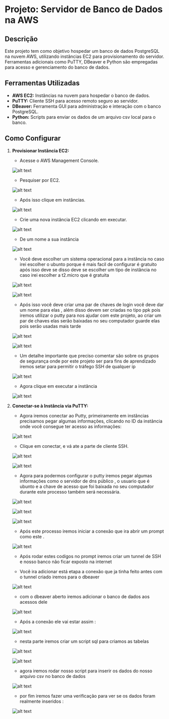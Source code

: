 # Projeto: Servidor de Banco de Dados na AWS

## Descrição
Este projeto tem como objetivo hospedar um banco de dados PostgreSQL na nuvem AWS, utilizando instâncias EC2 para provisionamento do servidor. Ferramentas adicionais como PuTTY, DBeaver e Python são empregadas para acesso e gerenciamento do banco de dados.

## Ferramentas Utilizadas
- **AWS EC2:** Instâncias na nuvem para hospedar o banco de dados.
- **PuTTY:** Cliente SSH para acesso remoto seguro ao servidor.
- **DBeaver:** Ferramenta GUI para administração e interação com o banco PostgreSQL.
- **Python:** Scripts para enviar os dados de um arquivo csv local para o banco.

## Como Configurar
1. **Provisionar Instância EC2:**
   - Acesse o AWS Management Console.

   ![alt text](image.png)


   - Pesquiser por EC2.

   ![alt text](image-1.png)


   - Após isso clique em instâncias.

   ![alt text](image-2.png)


   - Crie uma nova instância EC2 clicando em executar.

   ![alt text](image-3.png)


   - De um nome a sua instância

   ![alt text](image-4.png)

   - Você deve escolher um sistema operacional para a instância no caso irei escolher o ubunto porque é mais facil de configurar é gratuito após isso deve se  disso deve se escolher um tipo de instância no caso irei escolher a t2.micro que é gratuita

   ![alt text](image-5.png)


   ![alt text](image-6.png)


   - Após isso você deve criar uma par de chaves de login você deve dar um nome para elas , além disso devem ser criadas no tipo ppk pois iremos utilizar o putty para nos ajudar com este projeto, ao criar um par de chaves elas serão baixadas no seu computador guarde elas pois serão usadas mais tarde

   ![alt text](image-7.png)

   ![alt text](image-8.png)


   - Um detalhe importante que preciso comentar são sobre os grupos de segurança onde por este projeto ser para fins de aprendizado iremos setar para permitir o tráfego SSH de qualquer ip 

   ![alt text](image-9.png)


   - Agora clique em executar a instância

   ![alt text](image-11.png)




2. **Conectar-se à Instância via PuTTY:**
   - Agora iremos conectar ao Putty, primeiramente em instâncias precisamos pegar algumas informações, clicando no ID da instância onde você consegue ter acesso as informações:

   ![alt text](image-13.png)


   - Clique em conectar, e vá ate a parte de cliente SSH.

   ![alt text](image-15.png)

   ![alt text](image-16.png)


   - Agora para podermos configurar o putty iremos pegar algumas informações como o servidor de dns público , o usuario que é ubunto e a chave de acesso que foi baixada no seu computador durante este processo também será necessária.

   ![alt text](image-20.png)


   ![alt text](image-18.png)


   ![alt text](image-19.png)



   
   - Após este processo iremos iniciar a conexão que ira abrir um prompt como este .

   ![alt text](image-21.png)

   - Após rodar estes codigos no prompt iremos criar um tunnel de SSH e nosso banco não ficar exposto na internet 

   - Você ira adicionar está etapa a conexão que ja tinha feito antes com o tunnel criado iremos para o dbeaver

   ![alt text](image-23.png)

   - com o dbeaver aberto iremos adicionar o banco de dados aos acessos dele 

   ![alt text](image-24.png)

   - Após a conexão ele vai estar assim : 

   ![alt text](image-25.png)

   - nesta parte iremos criar um script sql para criamos as tabelas 

   ![alt text](image-26.png)

   ![alt text](img.png)

   - agora iremos rodar nosso script para inserir os dados do nosso arquivo csv no banco de dados 

   ![alt text](img-1.png)

   - por fim iremos fazer uma verificação para ver se os dados foram realmente inseridos : 

   ![alt text](img-2.png)

